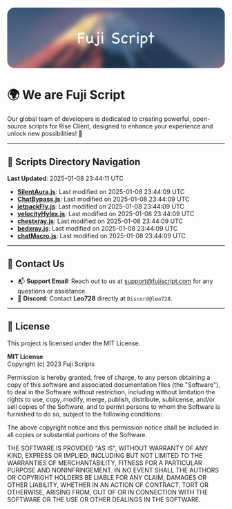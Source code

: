 ![Banner](.github/b.webp)

# 🌍 **We are Fuji Script**

Our global team of developers is dedicated to creating powerful, open-source scripts for Rise Client, designed to enhance your experience and unlock new possibilities! 🌟

---
<!-- SCRIPTS_NAVIGATION_START -->
## 📂 **Scripts Directory Navigation**

**Last Updated**: 2025-01-08 23:44:11 UTC

- **[SilentAura.js](scripts/SilentAura.js)**: Last modified on 2025-01-08 23:44:09 UTC
- **[ChatBypass.js](scripts/ChatBypass.js)**: Last modified on 2025-01-08 23:44:09 UTC
- **[jetpackFly.js](scripts/jetpackFly.js)**: Last modified on 2025-01-08 23:44:09 UTC
- **[velocityHylex.js](scripts/velocityHylex.js)**: Last modified on 2025-01-08 23:44:09 UTC
- **[chestxray.js](scripts/chestxray.js)**: Last modified on 2025-01-08 23:44:09 UTC
- **[bedxray.js](scripts/bedxray.js)**: Last modified on 2025-01-08 23:44:09 UTC
- **[chatMacro.js](scripts/chatMacro.js)**: Last modified on 2025-01-08 23:44:09 UTC

<!-- SCRIPTS_NAVIGATION_END -->

---

## 💬 **Contact Us**  
- 📬 **Support Email**: Reach out to us at [support@fujiscript.com](mailto:support@fujiscript.com) for any questions or assistance.  
- 💬 **Discord**: Contact **Leo728** directly at `Discord@leo728`.

---

## 📜 **License**

This project is licensed under the MIT License.  

**MIT License**  
Copyright (c) 2023 Fuji Scripts  

Permission is hereby granted, free of charge, to any person obtaining a copy of this software and associated documentation files (the "Software"), to deal in the Software without restriction, including without limitation the rights to use, copy, modify, merge, publish, distribute, sublicense, and/or sell copies of the Software, and to permit persons to whom the Software is furnished to do so, subject to the following conditions:  

The above copyright notice and this permission notice shall be included in all copies or substantial portions of the Software.  

THE SOFTWARE IS PROVIDED "AS IS", WITHOUT WARRANTY OF ANY KIND, EXPRESS OR IMPLIED, INCLUDING BUT NOT LIMITED TO THE WARRANTIES OF MERCHANTABILITY, FITNESS FOR A PARTICULAR PURPOSE AND NONINFRINGEMENT. IN NO EVENT SHALL THE AUTHORS OR COPYRIGHT HOLDERS BE LIABLE FOR ANY CLAIM, DAMAGES OR OTHER LIABILITY, WHETHER IN AN ACTION OF CONTRACT, TORT OR OTHERWISE, ARISING FROM, OUT OF OR IN CONNECTION WITH THE SOFTWARE OR THE USE OR OTHER DEALINGS IN THE SOFTWARE.  
